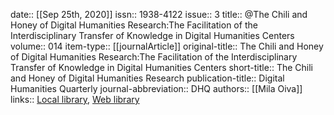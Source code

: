 date:: [[Sep 25th, 2020]]
issn:: 1938-4122
issue:: 3
title:: @The Chili and Honey of Digital Humanities Research:The Facilitation of the Interdisciplinary Transfer of Knowledge in Digital Humanities Centers
volume:: 014
item-type:: [[journalArticle]]
original-title:: The Chili and Honey of Digital Humanities Research:The Facilitation of the Interdisciplinary Transfer of Knowledge in Digital Humanities Centers
short-title:: The Chili and Honey of Digital Humanities Research
publication-title:: Digital Humanities Quarterly
journal-abbreviation:: DHQ
authors:: [[Mila Oiva]]
links:: [Local library](zotero://select/groups/2386895/items/PNEISDH6), [Web library](https://www.zotero.org/groups/2386895/items/PNEISDH6)
